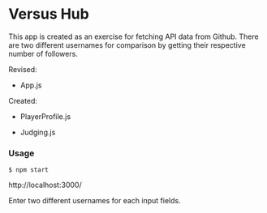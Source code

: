 # Versus Hub


This app is created as an exercise for fetching API data from Github.  There are two different usernames for comparison by getting their respective number 
of followers.



Revised:

- App.js


Created:

- PlayerProfile.js

- Judging.js




### Usage

```
$ npm start
```



http://localhost:3000/


Enter two different usernames for each input fields.



